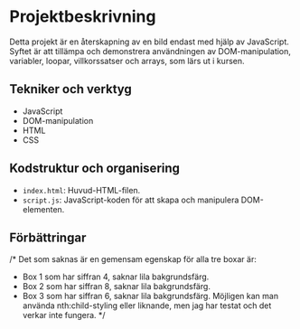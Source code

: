 # Projektbeskrivning

Detta projekt är en återskapning av en bild endast med hjälp av JavaScript. Syftet är att tillämpa och demonstrera användningen av DOM-manipulation, variabler, loopar, villkorssatser och arrays, som lärs ut i kursen.

## Tekniker och verktyg

- JavaScript
- DOM-manipulation
- HTML
- CSS

## Kodstruktur och organisering

- `index.html`: Huvud-HTML-filen.
- `script.js`: JavaScript-koden för att skapa och manipulera DOM-elementen.

## Förbättringar

/* Det som saknas är en gemensam egenskap för alla tre boxar är:
 - Box 1 som har siffran 4, saknar lila bakgrundsfärg.
 - Box 2 som har siffran 8, saknar lila bakgrundsfärg.
 - Box 3 som har siffran 6, saknar lila bakgrundsfärg.
Möjligen kan man använda nth:child-styling eller liknande, men jag har testat och det verkar inte fungera.
*/

